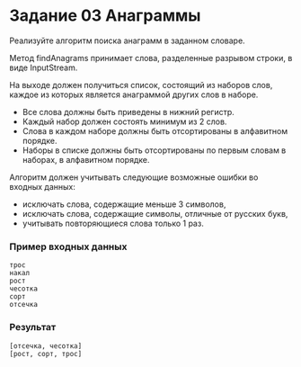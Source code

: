 # Задание 03 Анаграммы

Реализуйте алгоритм поиска анаграмм в заданном словаре. 

Метод findAnagrams принимает слова, разделенные разрывом строки, в виде InputStream.

На выходе должен получиться список, состоящий из наборов слов, каждое из которых является анаграммой других слов в наборе.

- Все слова должны быть приведены в нижний регистр.
- Каждый набор должен состоять минимум из 2 слов.
- Слова в каждом наборе должны быть отсортированы в алфавитном порядке.
- Наборы в списке должны быть отсортированы по первым словам в наборах, в алфавитном порядке.

Алгоритм должен учитывать следующие возможные ошибки во входных данных:

- исключать слова, содержащие меньше 3 символов,
- исключать слова, содержащие символы, отличные от русских букв,
- учитывать повторяющиеся слова только 1 раз.

### Пример входных данных
```
трос
накал
рост
чесотка
сорт
отсечка
```

### Результат
```
[отсечка, чесотка]
[рост, сорт, трос]
```

